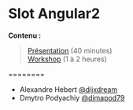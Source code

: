 Slot Angular2
========

__Contenu :__

> [Présentation](https://xebia-france.github.io/slot-angular2) (40 minutes)<br />
> [Workshop](https://github.com/xebia-france/slot-angular2/blob/gh-pages/workshop/workshop.md) (1 à 2 heures)

========
- Alexandre Hebert [@dijxdream](https://twitter.com/dijxdream)
- Dmytro Podyachiy [@dimapod79](https://twitter.com/dimapod79)

